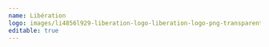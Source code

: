 ```yaml
---
name: Libération
logo: images/li4856l929-liberation-logo-liberation-logo-png-transparent-amp-svg-vector-freebie-supply.png
editable: true
---
```

